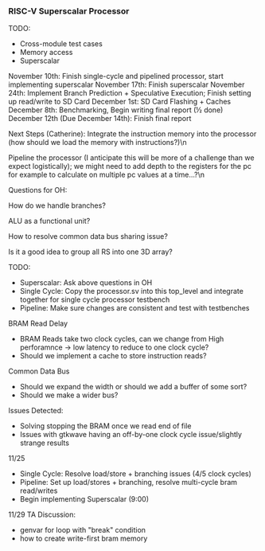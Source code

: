 ### RISC-V Superscalar Processor

TODO:
 - Cross-module test cases
 - Memory access
 - Superscalar

November 10th: Finish single-cycle and pipelined processor, start implementing superscalar
November 17th: Finish superscalar
November 24th: Implement Branch Prediction + Speculative Execution; Finish setting up read/write to SD Card
December 1st: SD Card Flashing + Caches
December 8th: Benchmarking, Begin writing final report (½ done)
December 12th (Due December 14th): Finish final report

Next Steps (Catherine):
Integrate the instruction memory into the processor (how should we load the memory with instructions?)\n

Pipeline the processor (I anticipate this will be more of a challenge than we expect logistically); we might need to add depth to the registers for the pc for example to calculate on multiple pc values at a time...?\n

Questions for OH:

How do we handle branches?

ALU as a functional unit?

How to resolve common data bus sharing issue?

Is it a good idea to group all RS into one 3D array?

TODO: 
- Superscalar: Ask above questions in OH
- Single Cycle: Copy the processor.sv into this top_level and integrate together for single cycle processor testbench
- Pipeline: Make sure changes are consistent and test with testbenches

BRAM Read Delay
- BRAM Reads take two clock cycles, can we change from High perforamnce -> low latency to reduce to one clock cycle?
- Should we implement a cache to store instruction reads?

Common Data Bus
- Should we expand the width or should we add a buffer of some sort?
- Should we make a wider bus?

Issues Detected:
- Solving stopping the BRAM once we read end of file
- Issues with gtkwave having an off-by-one clock cycle issue/slightly strange results

11/25
- Single Cycle: Resolve load/store + branching issues (4/5 clock cycles)
- Pipeline: Set up load/stores + branching, resolve multi-cycle bram read/writes
- Begin implementing Superscalar (9:00)

11/29 TA Discussion:
- genvar for loop with "break" condition
- how to create write-first bram memory